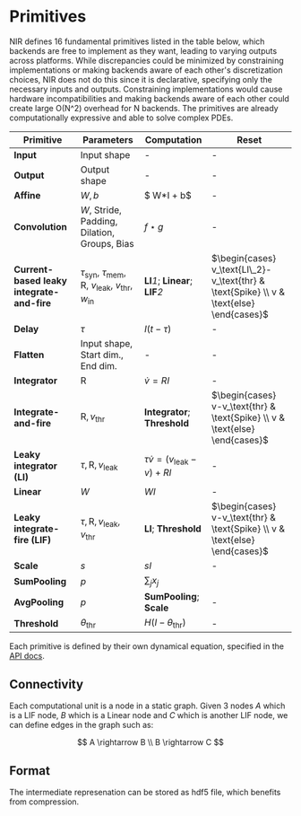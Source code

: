 # Primitives

NIR defines 16 fundamental primitives listed in the table below, which backends are free to implement as they want, leading to varying outputs across platforms. While discrepancies could be minimized by constraining implementations or making backends aware of each other's discretization choices, NIR does not do this since it is declarative, specifying only the necessary inputs and outputs. Constraining implementations would cause hardware incompatibilities and making backends aware of each other could create large O(N^2) overhead for N backends. The primitives are already computationally expressive and able to solve complex PDEs. 

| Primitive | Parameters | Computation | Reset |
|-|-|-|-|  
| **Input** | Input shape | - | - |
| **Output** | Output shape | - | - |
| **Affine** | $W, b$ | $ W*I + b$ | - |
| **Convolution** | $W$, Stride, Padding, Dilation, Groups, Bias | $f \star g$ | - |
| **Current-based leaky integrate-and-fire** | $\tau_\text{syn}$, $\tau_\text{mem}$, R, $v_\text{leak}$, $v_\text{thr}$, $w_\text{in}$ | **LI**_1_; **Linear**; **LIF**_2_ | $\begin{cases} v_\text{LI\_2}-v_\text{thr} & \text{Spike} \\ v & \text{else} \end{cases}$ |
| **Delay** | $\tau$ | $I(t - \tau)$ | - |  
| **Flatten** | Input shape, Start dim., End dim. | - | - |
| **Integrator** | $\text{R}$ | $\dot{v} = R I$ | - |
| **Integrate-and-fire** | $\text{R}, v_\text{thr}$ | **Integrator**; **Threshold** | $\begin{cases} v-v_\text{thr} & \text{Spike} \\ v & \text{else} \end{cases}$ |
| **Leaky integrator (LI)** | $\tau, \text{R}, v_\text{leak}$ | $\tau \dot{v} = (v_\text{leak} - v) + R I$ | - |
| **Linear** | $W$ | $W I$ | - |
| **Leaky integrate-fire (LIF)** | $\tau, \text{R}, v_\text{leak}, v_\text{thr}$ | **LI**; **Threshold** | $\begin{cases} v-v_\text{thr} & \text{Spike} \\ v & \text{else} \end{cases}$ |
| **Scale** | $s$ | $s I$ | - |
| **SumPooling** | $p$ | $\sum_{j} x_j$ |  |
| **AvgPooling** | $p$ | **SumPooling**; **Scale** | - |
| **Threshold** | $\theta_\text{thr}$ | $H(I - \theta_\text{thr})$ | - |

Each primitive is defined by their own dynamical equation, specified in the [API docs](https://nnir.readthedocs.io/en/latest/modindex.html).

## Connectivity 

Each computational unit is a node in a static graph.
Given 3 nodes $A$ which is a LIF node, $B$ which is a Linear node and $C$ which is another LIF node, we can define edges in the graph such as:

$$
    A \rightarrow B \\
    B \rightarrow C
$$

## Format
The intermediate represenation can be stored as hdf5 file, which benefits from compression. 
